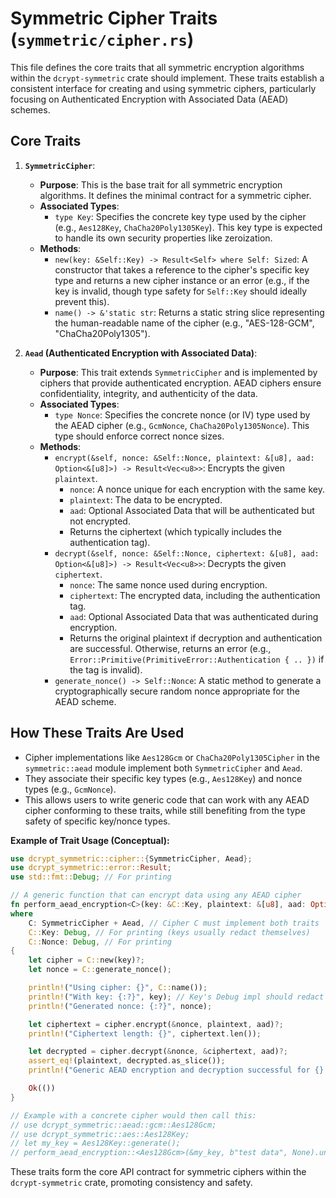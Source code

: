 # Symmetric Cipher Traits (`symmetric/cipher.rs`)

This file defines the core traits that all symmetric encryption algorithms within the `dcrypt-symmetric` crate should implement. These traits establish a consistent interface for creating and using symmetric ciphers, particularly focusing on Authenticated Encryption with Associated Data (AEAD) schemes.

## Core Traits

1.  **`SymmetricCipher`**:
    *   **Purpose**: This is the base trait for all symmetric encryption algorithms. It defines the minimal contract for a symmetric cipher.
    *   **Associated Types**:
        *   `type Key`: Specifies the concrete key type used by the cipher (e.g., `Aes128Key`, `ChaCha20Poly1305Key`). This key type is expected to handle its own security properties like zeroization.
    *   **Methods**:
        *   `new(key: &Self::Key) -> Result<Self> where Self: Sized`: A constructor that takes a reference to the cipher's specific key type and returns a new cipher instance or an error (e.g., if the key is invalid, though type safety for `Self::Key` should ideally prevent this).
        *   `name() -> &'static str`: Returns a static string slice representing the human-readable name of the cipher (e.g., "AES-128-GCM", "ChaCha20Poly1305").

2.  **`Aead` (Authenticated Encryption with Associated Data)**:
    *   **Purpose**: This trait extends `SymmetricCipher` and is implemented by ciphers that provide authenticated encryption. AEAD ciphers ensure confidentiality, integrity, and authenticity of the data.
    *   **Associated Types**:
        *   `type Nonce`: Specifies the concrete nonce (or IV) type used by the AEAD cipher (e.g., `GcmNonce`, `ChaCha20Poly1305Nonce`). This type should enforce correct nonce sizes.
    *   **Methods**:
        *   `encrypt(&self, nonce: &Self::Nonce, plaintext: &[u8], aad: Option<&[u8]>) -> Result<Vec<u8>>`: Encrypts the given `plaintext`.
            *   `nonce`: A nonce unique for each encryption with the same key.
            *   `plaintext`: The data to be encrypted.
            *   `aad`: Optional Associated Data that will be authenticated but not encrypted.
            *   Returns the ciphertext (which typically includes the authentication tag).
        *   `decrypt(&self, nonce: &Self::Nonce, ciphertext: &[u8], aad: Option<&[u8]>) -> Result<Vec<u8>>`: Decrypts the given `ciphertext`.
            *   `nonce`: The same nonce used during encryption.
            *   `ciphertext`: The encrypted data, including the authentication tag.
            *   `aad`: Optional Associated Data that was authenticated during encryption.
            *   Returns the original plaintext if decryption and authentication are successful. Otherwise, returns an error (e.g., `Error::Primitive(PrimitiveError::Authentication { .. })` if the tag is invalid).
        *   `generate_nonce() -> Self::Nonce`: A static method to generate a cryptographically secure random nonce appropriate for the AEAD scheme.

## How These Traits Are Used

-   Cipher implementations like `Aes128Gcm` or `ChaCha20Poly1305Cipher` in the `symmetric::aead` module implement both `SymmetricCipher` and `Aead`.
-   They associate their specific key types (e.g., `Aes128Key`) and nonce types (e.g., `GcmNonce`).
-   This allows users to write generic code that can work with any AEAD cipher conforming to these traits, while still benefiting from the type safety of specific key/nonce types.

**Example of Trait Usage (Conceptual):**

```rust
use dcrypt_symmetric::cipher::{SymmetricCipher, Aead};
use dcrypt_symmetric::error::Result;
use std::fmt::Debug; // For printing

// A generic function that can encrypt data using any AEAD cipher
fn perform_aead_encryption<C>(key: &C::Key, plaintext: &[u8], aad: Option<&[u8]>) -> Result<()>
where
    C: SymmetricCipher + Aead, // Cipher C must implement both traits
    C::Key: Debug, // For printing (keys usually redact themselves)
    C::Nonce: Debug, // For printing
{
    let cipher = C::new(key)?;
    let nonce = C::generate_nonce();

    println!("Using cipher: {}", C::name());
    println!("With key: {:?}", key); // Key's Debug impl should redact
    println!("Generated nonce: {:?}", nonce);

    let ciphertext = cipher.encrypt(&nonce, plaintext, aad)?;
    println!("Ciphertext length: {}", ciphertext.len());

    let decrypted = cipher.decrypt(&nonce, &ciphertext, aad)?;
    assert_eq!(plaintext, decrypted.as_slice());
    println!("Generic AEAD encryption and decryption successful for {}!", C::name());

    Ok(())
}

// Example with a concrete cipher would then call this:
// use dcrypt_symmetric::aead::gcm::Aes128Gcm;
// use dcrypt_symmetric::aes::Aes128Key;
// let my_key = Aes128Key::generate();
// perform_aead_encryption::<Aes128Gcm>(&my_key, b"test data", None).unwrap();
```

These traits form the core API contract for symmetric ciphers within the `dcrypt-symmetric` crate, promoting consistency and safety.